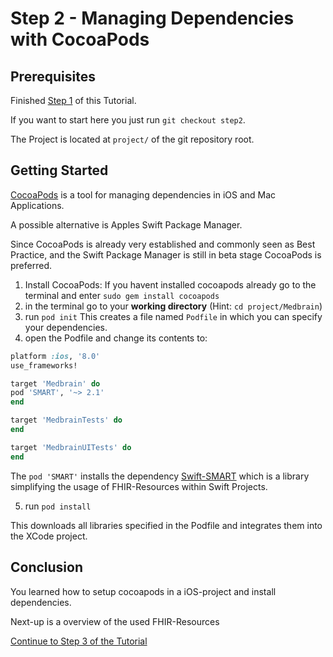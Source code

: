 # Step 2  - Managing Dependencies with CocoaPods

## Prerequisites

Finished [Step 1](STEP1.md) of this Tutorial.

If you want to start here you just run `git checkout step2`.

The Project is located at `project/` of the git repository root.

## Getting Started
[CocoaPods](https://cocoapods.org) is a tool for managing dependencies in iOS and Mac Applications.

A possible alternative is Apples Swift Package Manager.

Since CocoaPods is already very established and commonly seen as Best Practice, and the Swift Package Manager is still in beta stage CocoaPods is preferred.


1. Install CocoaPods:
If you havent installed cocoapods already go to the terminal and enter `sudo gem install cocoapods`
2. in the terminal go to your __working directory__ (Hint: `cd project/Medbrain`)
3. run `pod init`
This creates a file named `Podfile` in which you can specify your dependencies.
4. open the Podfile and change its contents to:

```ruby
platform :ios, '8.0'
use_frameworks!

target 'Medbrain' do
pod 'SMART', '~> 2.1'
end

target 'MedbrainTests' do
end

target 'MedbrainUITests' do
end

```

The `pod 'SMART'` installs the dependency [Swift-SMART](https://github.com/smart-on-fhir/Swift-SMART) which is a library simplifying the usage of FHIR-Resources within Swift Projects.

5. run `pod install`

This downloads all libraries specified in the Podfile and integrates them into the XCode project.

## Conclusion
You learned how to setup cocoapods in a iOS-project and install dependencies.

Next-up is a overview of the used FHIR-Resources

[Continue to Step 3 of the Tutorial](STEP3.md)
